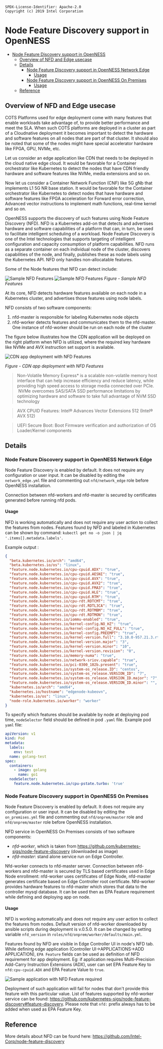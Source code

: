 ```text
SPDX-License-Identifier: Apache-2.0
Copyright (c) 2019 Intel Corporation
```

# Node Feature Discovery support in OpenNESS

- [Node Feature Discovery support in OpenNESS](#node-feature-discovery-support-in-openness)
  - [Overview of NFD and Edge usecase](#overview-of-nfd-and-edge-usecase)
  - [Details](#details)
    - [Node Feature Discovery support in OpenNESS Network Edge](#node-feature-discovery-support-in-openness-network-edge)
      - [Usage](#usage)
    - [Node Feature Discovery support in OpenNESS On Premises](#node-feature-discovery-support-in-openness-on-premises)
      - [Usage](#usage-1)
  - [Reference](#reference)

## Overview of NFD and Edge usecase

COTS Platforms used for edge deployment come with many features that enable workloads take advantage of, to provide better performance and meet the SLA. When such COTS platforms are deployed in a cluster as part of a Cloudnative deployment it becomes important to detect the hardware and software features on all nodes that are part of that cluster. It should also be noted that some of the nodes might have special accelerator hardware like FPGA, GPU, NVMe, etc.

Let us consider an edge application like CDN that needs to be deployed in the cloud native edge cloud. It would be favorable for a Container orchestrator like Kubernetes to detect the nodes that have CDN friendly hardware and software features like NVMe, media extensions and so on.

Now let us consider a Container Network Function (CNF) like 5G gNb that implements L1 5G NR base station. It would be favorable for the Container orchestrator like Kubernetes to detect nodes that have hardware and software features like FPGA acceleration for Forward error correction, Advanced vector instructions to implement math functions, real-time kernel and so on.

OpenNESS supports the discovery of such features using Node Feature Discovery (NFD). NFD is a Kubernetes add-on that detects and advertises hardware and software capabilities of a platform that can, in turn, be used to facilitate intelligent scheduling of a workload. Node Feature Discovery is one of the Intel technologies that supports targeting of intelligent configuration and capacity consumption of platform capabilities. NFD runs as a separate container on each individual node of the cluster, discovers capabilities of the node, and finally, publishes these as node labels using the Kubernetes API. NFD only handles non-allocatable features.

Some of the Node features that NFD can detect include:

![Sample NFD Features](nfd-images/nfd1.png)
![Sample NFD Features](nfd-images/nfd2.png)
_Figure - Sample NFD Features_

At its core, NFD detects hardware features available on each node in a Kubernetes cluster, and advertises those features using node labels.

NFD consists of two software components:

1) nfd-master is responsible for labeling Kubernetes node objects
2) nfd-worker detects features and communicates them to the nfd-master. One instance of nfd-worker should be run on each node of the cluster

The figure below illustrates how the CDN application will be deployed on the right platform when NFD is utilized, where the required key hardware like NVMe and AVX instruction set support is available.

![CDN app deployment with NFD Features](nfd-images/nfd0.png)

_Figure - CDN app deployment with NFD Features_

> Non-Volatile Memory Express* is a scalable non-volatile memory host interface that can help increase efficiency and reduce latency, while providing high speed access to storage media connected over PCIe.  NVMe overcomes SAS/SATA SSD performance limitations by optimizing hardware and software to take full advantage of NVM SSD technology

> AVX CPUID Features: Intel® Advances Vector Extensions 512 (Intel® AVX 512)

> UEFI Secure Boot: Boot Firmware verification and authorization of OS Loader/Kernel  components

## Details

### Node Feature Discovery support in OpenNESS Network Edge

Node Feature Discovery is enabled by default. It does not require any configuration or user input. It can be disabled by editing the `network_edge.yml` file and commenting out `nfd/network_edge` role before OpenNESS installation.

Connection between nfd-workers and nfd-master is secured by certificates generated before running nfd pods.

#### Usage

NFD is working automatically and does not require any user action to collect the features from nodes. Features found by NFD and labeled in Kubernetes can be shown by command: `kubectl get no -o json | jq '.items[].metadata.labels'`.

Example output :
```json
{
  "beta.kubernetes.io/arch": "amd64",
  "beta.kubernetes.io/os": "linux",
  "feature.node.kubernetes.io/cpu-cpuid.ADX": "true",
  "feature.node.kubernetes.io/cpu-cpuid.AESNI": "true",
  "feature.node.kubernetes.io/cpu-cpuid.AVX": "true",
  "feature.node.kubernetes.io/cpu-cpuid.AVX2": "true",
  "feature.node.kubernetes.io/cpu-cpuid.FMA3": "true",
  "feature.node.kubernetes.io/cpu-cpuid.HLE": "true",
  "feature.node.kubernetes.io/cpu-cpuid.RTM": "true",
  "feature.node.kubernetes.io/cpu-rdt.RDTCMT": "true",
  "feature.node.kubernetes.io/cpu-rdt.RDTL3CA": "true",
  "feature.node.kubernetes.io/cpu-rdt.RDTMBM": "true",
  "feature.node.kubernetes.io/cpu-rdt.RDTMON": "true",
  "feature.node.kubernetes.io/iommu-enabled": "true",
  "feature.node.kubernetes.io/kernel-config.NO_HZ": "true",
  "feature.node.kubernetes.io/kernel-config.NO_HZ_FULL": "true",
  "feature.node.kubernetes.io/kernel-config.PREEMPT": "true",
  "feature.node.kubernetes.io/kernel-version.full": "3.10.0-957.21.3.rt56.935.el7.x86_64",
  "feature.node.kubernetes.io/kernel-version.major": "3",
  "feature.node.kubernetes.io/kernel-version.minor": "10",
  "feature.node.kubernetes.io/kernel-version.revision": "0",
  "feature.node.kubernetes.io/memory-numa": "true",
  "feature.node.kubernetes.io/network-sriov.capable": "true",
  "feature.node.kubernetes.io/pci-0300_102b.present": "true",
  "feature.node.kubernetes.io/system-os_release.ID": "centos",
  "feature.node.kubernetes.io/system-os_release.VERSION_ID": "7",
  "feature.node.kubernetes.io/system-os_release.VERSION_ID.major": "7",
  "feature.node.kubernetes.io/system-os_release.VERSION_ID.minor": "",
  "kubernetes.io/arch": "amd64",
  "kubernetes.io/hostname": "edgenode-kubeovn",
  "kubernetes.io/os": "linux",
  "node-role.kubernetes.io/worker": "worker"
}
```

To specify which features should be available by node at deploying pod time, `nodeSelector` field should be defined in pod `.yaml` file. Example pod `yaml` file:

```yaml
apiVersion: v1
kind: Pod
metadata:
  labels:
    env: test
  name: golang-test
spec:
  containers:
    - image: golang
      name: go1
  nodeSelector:
    feature.node.kubernetes.io/cpu-pstate.turbo: 'true'
```

### Node Feature Discovery support in OpenNESS On Premises

Node Feature Discovery is enabled by default. It does not require any configuration or user input. It can be disabled by editing the `on_premises.yml` file and commenting out `nfd/onprem/master` role and `nfd/onprem/master` role before OpenNESS installation.

NFD service in OpenNESS On Premises consists of two software components:

- *nfd-worker*, which is taken from https://github.com/kubernetes-sigs/node-feature-discovery (downloaded as image)
- *nfd-master*: stand alone service run on Edge Controller.

Nfd-worker connects to nfd-master server. Connection between nfd-workers and nfd-master is secured by TLS based certificates used in Edge Node enrollment: nfd-worker uses certificates of Edge Node, nfd-master generates certificate based on Edge Controller root certificate. Nfd-worker provides hardware features to nfd-master which stores that data to the controller mysql database. It can be used then as EPA Feature requirement while defining and deploying app on node.

#### Usage

NFD is working automatically and does not require any user action to collect the features from nodes.
Default version of nfd-worker downloaded by ansible scripts during deployment is v.0.5.0. It can be changed by setting variable `nfd_version` in `roles/nfd/onprem/worker/defaults/main.yml`.

Features found by NFD are visible in Edge Controller UI in node's NFD tab. While defining edge application (Controller UI->APPLICATIONS->ADD APPLICATION), `EPA Feature` fields can be used as definition of NFD requirement for app deployment. Eg: if application requires Multi-Precision Add-Carry Instruction Extensions (ADX), user can set EPA Feature Key to `nfd:cpu-cpuid.ADX` and EPA Feature Value to `true`. 

![Sample application with NFD Feature required](nfd-images/nfd3_onp_app.png)

Deployment of such application will fail for nodes that don't provide this feature with this particular value. List of features supported by nfd-worker service can be found: https://github.com/kubernetes-sigs/node-feature-discovery#feature-discovery. Please note that `nfd:` prefix always has to be added when used as EPA Feature Key.

## Reference
More details about NFD can be found here: https://github.com/Intel-Corp/node-feature-discovery
